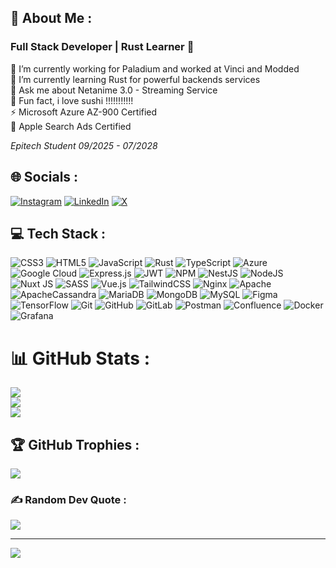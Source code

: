 ## 💫 About Me :
### Full Stack Developer | Rust Learner 🦀
🔭 I’m currently working for Paladium and worked at Vinci and Modded
<br>🌱 I’m currently learning Rust for powerful backends services
<br>💬 Ask me about Netanime 3.0 - Streaming Service
<br>🍣 Fun fact, i love sushi !!!!!!!!!!!
<br>⚡ Microsoft Azure AZ-900 Certified
<br>🍎 Apple Search Ads Certified

*Epitech Student 09/2025 - 07/2028*


## 🌐 Socials :
[![Instagram](https://img.shields.io/badge/Instagram-%23E4405F.svg?logo=Instagram&logoColor=white)](https://instagram.com/maki_grz) [![LinkedIn](https://img.shields.io/badge/LinkedIn-%230077B5.svg?logo=linkedin&logoColor=white)](https://linkedin.com/in/Maximilien-Grzeczka) [![X](https://img.shields.io/badge/X-black.svg?logo=X&logoColor=white)](https://x.com/maki_grz) 

## 💻 Tech Stack :
![CSS3](https://img.shields.io/badge/css3-%231572B6.svg?style=for-the-badge&logo=css3&logoColor=white) ![HTML5](https://img.shields.io/badge/html5-%23E34F26.svg?style=for-the-badge&logo=html5&logoColor=white) ![JavaScript](https://img.shields.io/badge/javascript-%23323330.svg?style=for-the-badge&logo=javascript&logoColor=%23F7DF1E) ![Rust](https://img.shields.io/badge/rust-%23000000.svg?style=for-the-badge&logo=rust&logoColor=white) ![TypeScript](https://img.shields.io/badge/typescript-%23007ACC.svg?style=for-the-badge&logo=typescript&logoColor=white) ![Azure](https://img.shields.io/badge/azure-%230072C6.svg?style=for-the-badge&logo=microsoftazure&logoColor=white) ![Google Cloud](https://img.shields.io/badge/GoogleCloud-%234285F4.svg?style=for-the-badge&logo=google-cloud&logoColor=white) ![Express.js](https://img.shields.io/badge/express.js-%23404d59.svg?style=for-the-badge&logo=express&logoColor=%2361DAFB) ![JWT](https://img.shields.io/badge/JWT-black?style=for-the-badge&logo=JSON%20web%20tokens) ![NPM](https://img.shields.io/badge/NPM-%23CB3837.svg?style=for-the-badge&logo=npm&logoColor=white) ![NestJS](https://img.shields.io/badge/nestjs-%23E0234E.svg?style=for-the-badge&logo=nestjs&logoColor=white) ![NodeJS](https://img.shields.io/badge/node.js-6DA55F?style=for-the-badge&logo=node.js&logoColor=white) ![Nuxt JS](https://img.shields.io/badge/Nuxt-002E3B?style=for-the-badge&logo=nuxt.js&logoColor=#00DC82) ![SASS](https://img.shields.io/badge/SASS-hotpink.svg?style=for-the-badge&logo=SASS&logoColor=white) ![Vue.js](https://img.shields.io/badge/vue.js-%2335495e.svg?style=for-the-badge&logo=vuedotjs&logoColor=%234FC08D) ![TailwindCSS](https://img.shields.io/badge/tailwindcss-%2338B2AC.svg?style=for-the-badge&logo=tailwind-css&logoColor=white) ![Nginx](https://img.shields.io/badge/nginx-%23009639.svg?style=for-the-badge&logo=nginx&logoColor=white) ![Apache](https://img.shields.io/badge/apache-%23D42029.svg?style=for-the-badge&logo=apache&logoColor=white) ![ApacheCassandra](https://img.shields.io/badge/cassandra-%231287B1.svg?style=for-the-badge&logo=apache-cassandra&logoColor=white) ![MariaDB](https://img.shields.io/badge/MariaDB-003545?style=for-the-badge&logo=mariadb&logoColor=white) ![MongoDB](https://img.shields.io/badge/MongoDB-%234ea94b.svg?style=for-the-badge&logo=mongodb&logoColor=white) ![MySQL](https://img.shields.io/badge/mysql-4479A1.svg?style=for-the-badge&logo=mysql&logoColor=white) ![Figma](https://img.shields.io/badge/figma-%23F24E1E.svg?style=for-the-badge&logo=figma&logoColor=white) ![TensorFlow](https://img.shields.io/badge/TensorFlow-%23FF6F00.svg?style=for-the-badge&logo=TensorFlow&logoColor=white) ![Git](https://img.shields.io/badge/git-%23F05033.svg?style=for-the-badge&logo=git&logoColor=white) ![GitHub](https://img.shields.io/badge/github-%23121011.svg?style=for-the-badge&logo=github&logoColor=white) ![GitLab](https://img.shields.io/badge/gitlab-%23181717.svg?style=for-the-badge&logo=gitlab&logoColor=white) ![Postman](https://img.shields.io/badge/Postman-FF6C37?style=for-the-badge&logo=postman&logoColor=white) ![Confluence](https://img.shields.io/badge/confluence-%23172BF4.svg?style=for-the-badge&logo=confluence&logoColor=white) ![Docker](https://img.shields.io/badge/docker-%230db7ed.svg?style=for-the-badge&logo=docker&logoColor=white) ![Grafana](https://img.shields.io/badge/grafana-%23F46800.svg?style=for-the-badge&logo=grafana&logoColor=white)
# 📊 GitHub Stats :
![](https://github-readme-stats.vercel.app/api?username=Maki-Grz&theme=dark&hide_border=false&include_all_commits=false&count_private=false)<br/>
![](https://github-readme-streak-stats.herokuapp.com/?user=Maki-Grz&theme=dark&hide_border=false)<br/>
![](https://github-readme-stats.vercel.app/api/top-langs/?username=Maki-Grz&theme=dark&hide_border=false&include_all_commits=false&count_private=false&layout=compact)

## 🏆 GitHub Trophies :
![](https://github-profile-trophy.vercel.app/?username=Maki-Grz&theme=radical&no-frame=false&no-bg=false&margin-w=4)

### ✍️ Random Dev Quote :
![](https://quotes-github-readme.vercel.app/api?type=horizontal&theme=radical)

---
[![](https://visitcount.itsvg.in/api?id=Maki-Grz&icon=0&color=0)](https://visitcount.itsvg.in)

<!-- Proudly created with GPRM ( https://gprm.itsvg.in ) -->
